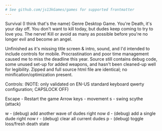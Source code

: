 ```yaml
---
# See github.com/js13kGames/games for supported frontmatter
---
```

Survival (I think that's the name) Genre Desktop Game.  You're Death, it's your day off.  You don't want to kill today, but dudes keep coming to try to love you.  The nerve!  Kill or avoid as many as possible before you're no longer evil and become an angel.

Unfinished as it's missing title screen & intro, sound, and I'd intended to include controls for mobile.  Procrastination and poor time management caused me to miss the deadline this year. Source still contains debug code, some unused set-up for added weapons, and hasn't been cleaned-up well for legibility. Zipped and full source html file are identical; no minification/optimization present.

Controls:
(NOTE: only validated on EN-US standard keyboard qwerty configuration; CAPSLOCK OFF)

Escape - Restart the game
Arrow keys - movement
s - swing scythe (attack)

w - (debug) add another wave of dudes right now
d - (debug) add a single dude right now
r - (debug) clear all current dudes
p - (debug) toggle loss/fresh death state